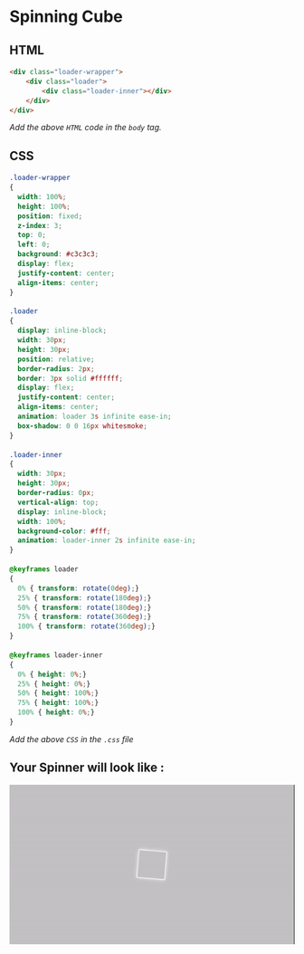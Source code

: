 # Spinning Cube

## HTML 

```html
<div class="loader-wrapper">
    <div class="loader">
        <div class="loader-inner"></div>
    </div>
</div>
```

*Add the above `HTML` code in the `body` tag.*

## CSS

```css
.loader-wrapper 
{
  width: 100%;
  height: 100%;
  position: fixed;
  z-index: 3;
  top: 0;
  left: 0;
  background: #c3c3c3;
  display: flex;
  justify-content: center;
  align-items: center; 
}

.loader 
{
  display: inline-block;
  width: 30px;
  height: 30px;
  position: relative;
  border-radius: 2px;
  border: 3px solid #ffffff;
  display: flex;
  justify-content: center;
  align-items: center;   
  animation: loader 3s infinite ease-in;
  box-shadow: 0 0 16px whitesmoke;
}

.loader-inner 
{
  width: 30px;
  height: 30px;
  border-radius: 0px;
  vertical-align: top;
  display: inline-block;
  width: 100%;
  background-color: #fff;
  animation: loader-inner 2s infinite ease-in;
}

@keyframes loader 
{
  0% { transform: rotate(0deg);}
  25% { transform: rotate(180deg);}
  50% { transform: rotate(180deg);}
  75% { transform: rotate(360deg);}
  100% { transform: rotate(360deg);}
}

@keyframes loader-inner 
{
  0% { height: 0%;}
  25% { height: 0%;}
  50% { height: 100%;}
  75% { height: 100%;}
  100% { height: 0%;}
}
```

*Add the above `CSS` in the `.css` file*

## Your Spinner will look like :

![Spinning cube](Spinning_cube.gif)

